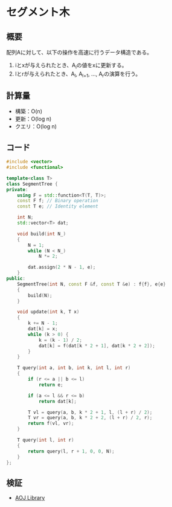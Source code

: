 # セグメント木
## 概要
配列Aに対して、以下の操作を高速に行うデータ構造である。
1. iとxが与えられたとき、A<sub>i</sub>の値をxに更新する。
2. lとrが与えられたとき、A<sub>l</sub>, A<sub>l+1</sub>, ..., A<sub>r</sub>の演算を行う。

## 計算量
- 構築：O(n)
- 更新：O(log n)
- クエリ：O(log n)

## コード
```cpp
#include <vector>
#include <functional>

template<class T>
class SegmentTree {
private:
    using F = std::function<T(T, T)>;
    const F f; // Binary operation
    const T e; // Identity element

    int N;
    std::vector<T> dat;

    void build(int N_)
    {
        N = 1;
        while (N < N_)
            N *= 2;

        dat.assign(2 * N - 1, e);
    }
public:
    SegmentTree(int N, const F &f, const T &e) : f{f}, e{e}
    {
        build(N);
    }

    void update(int k, T x)
    {
        k += N - 1;
        dat[k] = x;
        while (k > 0) {
            k = (k - 1) / 2;
            dat[k] = f(dat[k * 2 + 1], dat[k * 2 + 2]);
        }
    }

    T query(int a, int b, int k, int l, int r)
    {
        if (r <= a || b <= l)
            return e;

        if (a <= l && r <= b)
            return dat[k];

        T vl = query(a, b, k * 2 + 1, l, (l + r) / 2);
        T vr = query(a, b, k * 2 + 2, (l + r) / 2, r);
        return f(vl, vr);
    }

    T query(int l, int r)
    {
        return query(l, r + 1, 0, 0, N);
    }
};
```

## 検証
- [AOJ Library](https://onlinejudge.u-aizu.ac.jp/courses/library/3/DSL/2/DSL_2_A)
